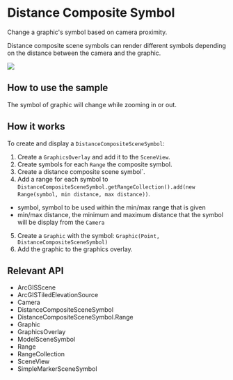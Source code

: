 # Distance Composite Symbol

Change a graphic's symbol based on camera proximity.

Distance composite scene symbols can render different symbols depending on the distance between the camera and the
 graphic.

![]("DistanceCompositeSymbol.gif)

## How to use the sample

The symbol of graphic will change while zooming in or out.

## How it works

To create and display a `DistanceCompositeSceneSymbol`:


  1. Create a `GraphicsOverlay` and add it to the `SceneView`.
  2. Create symbols for each `Range` the composite symbol.
  3. Create a distance composite scene symbol`.
  4. Add a range for each symbol to `DistanceCompositeSceneSymbol.getRangeCollection().add(new Range(symbol, min distance, max distance))`.
  * symbol, symbol to be used within the min/max range that is given
  * min/max distance, the minimum and maximum distance that the symbol will be display from the `Camera`
  5. Create a `Graphic` with the symbol: `Graphic(Point, DistanceCompositeSceneSymbol)`
  6. Add the graphic to the graphics overlay.


## Relevant API


  * ArcGISScene
  * ArcGISTiledElevationSource
  * Camera
  * DistanceCompositeSceneSymbol
  * DistanceCompositeSceneSymbol.Range
  * Graphic
  * GraphicsOverlay
  * ModelSceneSymbol
  * Range
  * RangeCollection
  * SceneView
  * SimpleMarkerSceneSymbol



